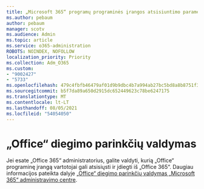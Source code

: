 ```yaml
---
title: „Microsoft 365“ programų programinės įrangos atsisiuntimo parametrų valdymas
ms.author: pebaum
author: pebaum
manager: scotv
ms.audience: Admin
ms.topic: article
ms.service: o365-administration
ROBOTS: NOINDEX, NOFOLLOW
localization_priority: Priority
ms.collection: Adm_O365
ms.custom:
- "9002427"
- "5733"
ms.openlocfilehash: 479c4fbfb46479af01d9b9dbc4b7a994ab27bc5bd8a8b8751f3dc9d203a60313
ms.sourcegitcommit: b5f7da89a650d2915dc652449623c78be6247175
ms.translationtype: MT
ms.contentlocale: lt-LT
ms.lasthandoff: 08/05/2021
ms.locfileid: "54054050"
---
```

# <a name="manage-office-installation-options"></a>„Office“ diegimo parinkčių valdymas

Jei esate „Office 365“ administratorius, galite valdyti, kurią „Office“ programinę įrangą vartotojai gali atsisiųsti ir įdiegti iš „Office 365“. Daugiau informacijos pateikta dalyje [„Office“ diegimo parinkčių valdymas „Microsoft 365“ administravimo centre](https://docs.microsoft.com/deployoffice/manage-software-download-settings-office-365).

